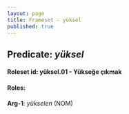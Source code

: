 ```yaml
---
layout: page
title: Frameset - yüksel
published: true
---
```

<h2>Predicate: <i>yüksel</i></h2>
<h4>Roleset id: yüksel.01 - Yükseğe çıkmak<br>
<h4>Roles:</h4>
<b>Arg-1</b>: <i>yükselen</i>  (NOM) <br>
